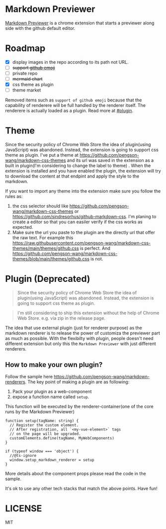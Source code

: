 # Markdown Previewer

[Markdown Previewer](https://chrome.google.com/webstore/detail/markdown-previewer/pkafcdoobiajoadnphldaglkoadicmgd) is a chrome extension that starts a previewer along side with the github default editor.

# Roadmap

- [x] display images in the repo according to its path not URL.
- [ ] ~~support [github emoji](https://github.com/ikatyang/emoji-cheat-sheet/blob/master/README.md)~~
- [ ] private repo
- [ ] ~~mermaid chart~~
- [x] css theme as plugin
- [ ] theme market

Removed items such as `support of github emoji` because that the capability of renderere will be full handled by the renderer itself. The renderere is actually loaded as a plugin. Read more at [#plugin](Plugin).

# Theme

Since the security policy of Chrome Web Store the idea of plugin(using JavaScript) was abandoned. Instead, the extension is going to support css theme as plugin. I've put a theme at https://github.com/pengson-wang/markdown-css-themes and its url was saved in the extension as a built in plugin(I'm considering to change the label to theme) . When the extension is installed and you have enabled the plugin, the extension will try to download the content at that endpint and apply the style to the markdown.

If you want to import any theme into the extension make sure you follow the rules as:

1. the css selector should like https://github.com/pengson-wang/markdown-css-themes or https://github.com/sindresorhus/github-markdown-css. I'm planing to create a editor so that you can easiler verify if the css works as expected.
2. Make sure the url you paste to the plugin are the directly url that offer the raw text. For example this https://raw.githubusercontent.com/pengson-wang/markdown-css-themes/main/themes/github.css is perfect. And https://github.com/pengson-wang/markdown-css-themes/blob/main/themes/github.css is not.

# Plugin (Deprecated)

> Since the security policy of Chrome Web Store the idea of plugin(using JavaScript) was abandoned. Instead, the extension is going to support css theme as plugin.

> I'm still considering to ship this extension without the help of Chrome Web Store. e.g. via zip in the release page.

The idea that use external plugin (just for renderer purpose) as the markdown renderer is to release the power of customiza the previewer part as much as possible. With the flexibilty with plugin, people doesn't need different extension but only this the `Markdown Previewer` with just different renderers.

## How to make your own plugin?

Follow the sample here https://github.com/pengson-wang/markdown-renderers. The key point of making a plugin are as following:

1. Pack your plugin as a web-component
2. expose a function name called `setup`.

This function will be executed by the renderer-container(one of the core runs by the Markdown Previewer)

```
function setup(tagName: string) {
  // Register the custom element.
  // After registration, all `<my-vue-element>` tags
  // on the page will be upgraded.
  customElements.define(tagName, MyWebComponents)
}

if (typeof window === 'object') {
  //@ts-ignore
  window.setup_markdown_renderer = setup
}
```

More details about the component props please read the code in the sample.

It's ok to use any other tech stacks that match the above points. Have fun!

# LICENSE

MIT
